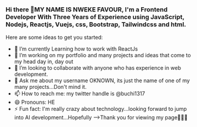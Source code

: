 ### Hi there 👋MY NAME IS NWEKE FAVOUR, I'm a Frontend Developer With Three Years of Experience using JavaScript, Nodejs, Reactjs, Vuejs, css, Bootstrap, Tailwindcss and html.

<!--
**Oknown15/Oknown15** is a ✨ _special_ ✨ repository because its `README.md` (this file) appears on your GitHub profile.

.
-->
Here are some ideas to get you started:

- 🔭 I’m currently Learning how to work with ReactJs 
- 🌱 I’m  working on my portfolio and many projects and ideas that come to my head day in, day out
- 👯 I’m looking to collaborate with anyone who has experience in web development.
- 💬 Ask me about my username OKNOWN, its just the name of one of my many projects...Don't mind it.
- 📫 How to reach me: my twitter handle is @buchi1317
- 😄 Pronouns: HE
- ⚡ Fun fact: I'm really crazy about technology...looking forward to jump into AI development...Hopefully
-->Thank you for viewing my page🤲🙏🙏
